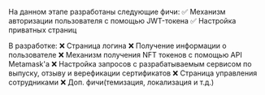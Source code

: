 На данном этапе разработаны следующие фичи:
✅ Механизм авторизации пользователя с помощью JWT-токена
✅ Настройка приватных страниц

В разработке:
❌ Страница логина
❌ Получение информации о пользователе
❌ Механизм получения NFT токенов с помощью API Metamask'а
❌ Настройка запросов с разрабатываемым сервисом по выпуску, отзыву и верефикации сертификатов
❌ Страница управления сотрудниками
❌ Доп. фичи(темизация, локализация и т.д.)
